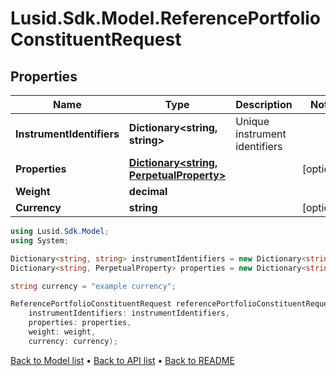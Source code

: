 # Lusid.Sdk.Model.ReferencePortfolioConstituentRequest

## Properties

Name | Type | Description | Notes
------------ | ------------- | ------------- | -------------
**InstrumentIdentifiers** | **Dictionary&lt;string, string&gt;** | Unique instrument identifiers | 
**Properties** | [**Dictionary&lt;string, PerpetualProperty&gt;**](PerpetualProperty.md) |  | [optional] 
**Weight** | **decimal** |  | 
**Currency** | **string** |  | [optional] 

```csharp
using Lusid.Sdk.Model;
using System;

Dictionary<string, string> instrumentIdentifiers = new Dictionary<string, string>();
Dictionary<string, PerpetualProperty> properties = new Dictionary<string, PerpetualProperty>();decimal weight = "weight";

string currency = "example currency";

ReferencePortfolioConstituentRequest referencePortfolioConstituentRequestInstance = new ReferencePortfolioConstituentRequest(
    instrumentIdentifiers: instrumentIdentifiers,
    properties: properties,
    weight: weight,
    currency: currency);
```

[Back to Model list](../README.md#documentation-for-models) &#8226; [Back to API list](../README.md#documentation-for-api-endpoints) &#8226; [Back to README](../README.md)
